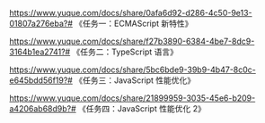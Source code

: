 https://www.yuque.com/docs/share/0afa6d92-d286-4c50-9e13-01807a276eba?# 《任务一：ECMAScript 新特性》

https://www.yuque.com/docs/share/f27b3890-6384-4be7-8dc9-3164b1ea2741?# 《任务二：TypeScript 语言》

https://www.yuque.com/docs/share/5bc6bde9-39b9-4b47-8c0c-e645bdd56f19?# 《任务三：JavaScript 性能优化》

https://www.yuque.com/docs/share/21899959-3035-45e6-b209-a4206ab68d9b?# 《任务四：JavaScript 性能优化 2》
